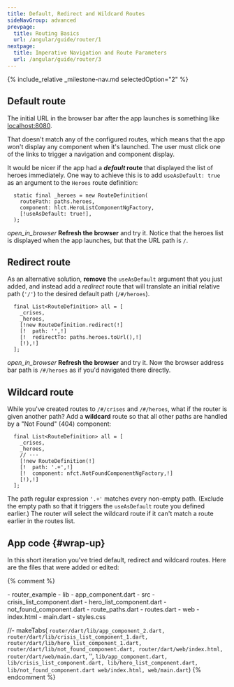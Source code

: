 ```yaml
---
title: Default, Redirect and Wildcard Routes
sideNavGroup: advanced
prevpage:
  title: Routing Basics
  url: /angular/guide/router/1
nextpage:
  title: Imperative Navigation and Route Parameters
  url: /angular/guide/router/3
---
```


<?code-excerpt path-base="examples/ng/doc/router"?>

{% include_relative _milestone-nav.md selectedOption="2" %}

## Default route

The initial URL in the browser bar after the app launches is something like [localhost:8080](localhost:8080).

That doesn't match any of the configured routes, which means that the app won't
display any component when it's launched.
The user must click one of the links to trigger a navigation and component display.

It would be nicer if the app had a **_default_ route**
that displayed the list of heroes immediately.
One way to achieve this is to add `useAsDefault: true` as an argument
to the `Heroes` route definition:

<?code-excerpt "lib/src/routes_2.dart (useAsDefault)" replace="/useAs.*?(?=,)/[!$&!]/g" title?>
```
  static final _heroes = new RouteDefinition(
    routePath: paths.heroes,
    component: hlct.HeroListComponentNgFactory,
    [!useAsDefault: true!],
  );
```

<i class="material-icons">open_in_browser</i>
**Refresh the browser** and try it. Notice that the heroes list is displayed
when the app launches, but that the URL path is `/`.

## Redirect route

As an alternative solution, **remove** the `useAsDefault` argument that you just added,
and instead add a _redirect_ route that will translate an initial relative path (`'/'`)
to the desired default path (`/#/heroes`).

<?code-excerpt "lib/src/routes_2.dart (redirect)" remove="·" replace="/(new|  path|  redirect|\)).*/[!$&!]/g;" title?>
```
  final List<RouteDefinition> all = [
    _crises,
    _heroes,
    [!new RouteDefinition.redirect(!]
    [!  path: '',!]
    [!  redirectTo: paths.heroes.toUrl(),!]
    [!),!]
  ];
```

<i class="material-icons">open_in_browser</i>
**Refresh the browser** and try it. Now the browser address bar path is `/#/heroes`
as if you'd navigated there directly.

## Wildcard route

While you've created routes to `/#/crises` and `/#/heroes`,
what if the router is given another path?
Add a **wildcard** route so that all other paths are handled
by a "Not Found" (404) component:

<?code-excerpt "lib/src/routes_2.dart (wildcard)" replace="/(new|  path|  component|\)).*|\.\+/[!$&!]/g" title?>
```
  final List<RouteDefinition> all = [
    _crises,
    _heroes,
    // ···
    [!new RouteDefinition(!]
    [!  path: '.+',!]
    [!  component: nfct.NotFoundComponentNgFactory,!]
    [!),!]
  ];
```

The path regular expression `'.+'` matches every non-empty path.
(Exclude the empty path so that it triggers the `useAsDefault` route you defined earlier.)
The router will select the wildcard route if it can't match a route earlier in the routes list.

## App code {#wrap-up}

In this short iteration you've tried default, redirect and wildcard routes.
Here are the files that were added or edited:

<code-tabs>
  <?code-pane "lib/src/routes_2.dart" replace="/_\d((\.template)?\.dart)/$1/g" linenums?>
  <?code-pane "lib/src/not_found_component.dart" linenums?>
</code-tabs>

{% comment %}
  <div class="ul-filetree" markdown="1">
  - router_example
    - lib
      - app_component.dart
      - src
        - crisis_list_component.dart
        - hero_list_component.dart
        - not_found_component.dart
        - route_paths.dart
        - routes.dart
    - web
      - index.html
      - main.dart
      - styles.css
  </div>

  //- makeTabs(
  `router/dart/lib/app_component_2.dart,
  router/dart/lib/crisis_list_component_1.dart,
  router/dart/lib/hero_list_component_1.dart,
  router/dart/lib/not_found_component.dart,
  router/dart/web/index.html,
  router/dart/web/main.dart`,
  '',
  `lib/app_component.dart,
  lib/crisis_list_component.dart,
  lib/hero_list_component.dart,
  lib/not_found_component.dart
  web/index.html,
  web/main.dart`)
{% endcomment %}
